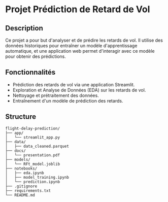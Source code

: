 # Projet Prédiction de Retard de Vol

## Description

Ce projet a pour but d'analyser et de prédire les retards de vol. Il utilise des données historiques pour entraîner un modèle d'apprentissage automatique, et une application web permet d'interagir avec ce modèle pour obtenir des prédictions.

## Fonctionnalités

- Prédiction des retards de vol via une application Streamlit.
- Exploration et Analyse de Données (EDA) sur les retards de vol.
- Nettoyage et prétraitement des données.
- Entraînement d'un modèle de prédiction des retards.

## Structure

```plaintext
flight-delay-prediction/
├── app/
│   └── streamlit_app.py
├── data/
│   ├── data_cleaned.parquet
├── docs/
│   └── presentation.pdf
├── models/
│   └── RFt_model.joblib
├── notebooks/
│   ├── eda.ipynb
│   ├── model_training.ipynb
│   └── prediction.ipynb
├── .gitignore
├── requirements.txt
└── README.md
